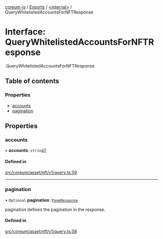 [coreum-js](../README.md) / [Exports](../modules.md) / [<internal\>](../modules/internal_.md) / QueryWhitelistedAccountsForNFTResponse

# Interface: QueryWhitelistedAccountsForNFTResponse

[<internal>](../modules/internal_.md).QueryWhitelistedAccountsForNFTResponse

## Table of contents

### Properties

- [accounts](internal_.QueryWhitelistedAccountsForNFTResponse.md#accounts)
- [pagination](internal_.QueryWhitelistedAccountsForNFTResponse.md#pagination)

## Properties

### accounts

• **accounts**: `string`[]

#### Defined in

[src/coreum/asset/nft/v1/query.ts:59](https://github.com/PulsaraIO/coreum-js/blob/37352c6/src/coreum/asset/nft/v1/query.ts#L59)

___

### pagination

• `Optional` **pagination**: [`PageResponse`](../modules/internal_.md#pageresponse-3)

pagination defines the pagination in the response.

#### Defined in

[src/coreum/asset/nft/v1/query.ts:58](https://github.com/PulsaraIO/coreum-js/blob/37352c6/src/coreum/asset/nft/v1/query.ts#L58)
